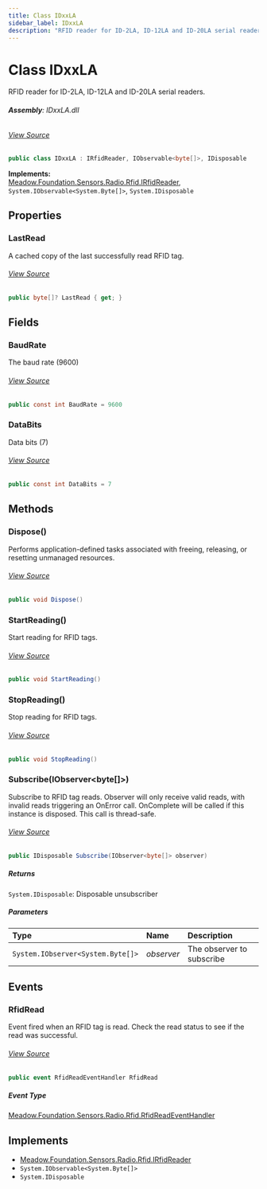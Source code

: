 ```yaml
---
title: Class IDxxLA
sidebar_label: IDxxLA
description: "RFID reader for ID-2LA, ID-12LA and ID-20LA serial readers."
---
```

# Class IDxxLA
RFID reader for ID-2LA, ID-12LA and ID-20LA serial readers.

###### **Assembly**: IDxxLA.dll
###### [View Source](https://github.com/WildernessLabs/Meadow.Foundation.git/blob/develop/Source/Meadow.Foundation.Peripherals/Sensors.Radio.Rfid.IDxxLA/Driver/IDxxLA.cs#L16)
```csharp title="Declaration"
public class IDxxLA : IRfidReader, IObservable<byte[]>, IDisposable
```
**Implements:**  
[Meadow.Foundation.Sensors.Radio.Rfid.IRfidReader](../Meadow.Foundation.Sensors.Radio.Rfid/IRfidReader), `System.IObservable<System.Byte[]>`, `System.IDisposable`

## Properties
### LastRead
A cached copy of the last successfully read RFID tag.
###### [View Source](https://github.com/WildernessLabs/Meadow.Foundation.git/blob/develop/Source/Meadow.Foundation.Peripherals/Sensors.Radio.Rfid.IDxxLA/Driver/IDxxLA.cs#L77)
```csharp title="Declaration"
public byte[]? LastRead { get; }
```
## Fields
### BaudRate
The baud rate (9600)
###### [View Source](https://github.com/WildernessLabs/Meadow.Foundation.git/blob/develop/Source/Meadow.Foundation.Peripherals/Sensors.Radio.Rfid.IDxxLA/Driver/IDxxLA.cs#L21)
```csharp title="Declaration"
public const int BaudRate = 9600
```
### DataBits
Data bits (7)
###### [View Source](https://github.com/WildernessLabs/Meadow.Foundation.git/blob/develop/Source/Meadow.Foundation.Peripherals/Sensors.Radio.Rfid.IDxxLA/Driver/IDxxLA.cs#L26)
```csharp title="Declaration"
public const int DataBits = 7
```
## Methods
### Dispose()
Performs application-defined tasks associated with freeing, releasing, or resetting unmanaged resources.
###### [View Source](https://github.com/WildernessLabs/Meadow.Foundation.git/blob/develop/Source/Meadow.Foundation.Peripherals/Sensors.Radio.Rfid.IDxxLA/Driver/IDxxLA.cs#L80)
```csharp title="Declaration"
public void Dispose()
```
### StartReading()
Start reading for RFID tags.
###### [View Source](https://github.com/WildernessLabs/Meadow.Foundation.git/blob/develop/Source/Meadow.Foundation.Peripherals/Sensors.Radio.Rfid.IDxxLA/Driver/IDxxLA.cs#L95)
```csharp title="Declaration"
public void StartReading()
```
### StopReading()
Stop reading for RFID tags.
###### [View Source](https://github.com/WildernessLabs/Meadow.Foundation.git/blob/develop/Source/Meadow.Foundation.Peripherals/Sensors.Radio.Rfid.IDxxLA/Driver/IDxxLA.cs#L101)
```csharp title="Declaration"
public void StopReading()
```
### Subscribe(IObserver&lt;byte[]&gt;)
Subscribe to RFID tag reads.
Observer will only receive valid reads, with invalid reads triggering an OnError call.
OnComplete will be called if this instance is disposed.
This call is thread-safe.
###### [View Source](https://github.com/WildernessLabs/Meadow.Foundation.git/blob/develop/Source/Meadow.Foundation.Peripherals/Sensors.Radio.Rfid.IDxxLA/Driver/IDxxLA.cs#L114)
```csharp title="Declaration"
public IDisposable Subscribe(IObserver<byte[]> observer)
```

##### Returns

`System.IDisposable`: Disposable unsubscriber
##### Parameters

| Type | Name | Description |
|:--- |:--- |:--- |
| `System.IObserver<System.Byte[]>` | *observer* | The observer to subscribe |

## Events
### RfidRead
Event fired when an RFID tag is read.
Check the read status to see if the read was successful.
###### [View Source](https://github.com/WildernessLabs/Meadow.Foundation.git/blob/develop/Source/Meadow.Foundation.Peripherals/Sensors.Radio.Rfid.IDxxLA/Driver/IDxxLA.cs#L36)
```csharp title="Declaration"
public event RfidReadEventHandler RfidRead
```
##### Event Type
[Meadow.Foundation.Sensors.Radio.Rfid.RfidReadEventHandler](../Meadow.Foundation.Sensors.Radio.Rfid/RfidReadEventHandler)

## Implements

* [Meadow.Foundation.Sensors.Radio.Rfid.IRfidReader](../Meadow.Foundation.Sensors.Radio.Rfid/IRfidReader)
* `System.IObservable<System.Byte[]>`
* `System.IDisposable`

